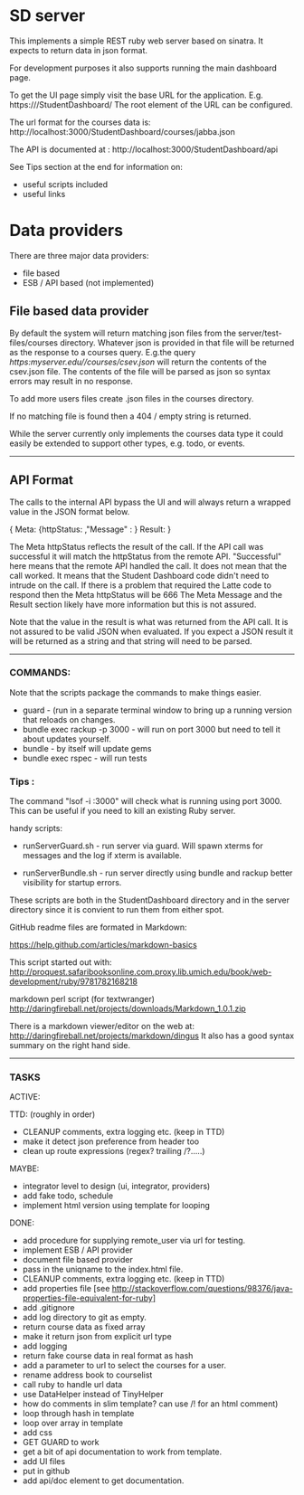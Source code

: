 # SD server
This implements a simple REST ruby web server based on sinatra.
It expects to return data in json format.

For development purposes it also supports running the main dashboard
page.

To get the UI page simply visit the base URL for 
the application.  E.g. https://<host>/StudentDashboard/
The root element of the URL can be configured.

The url format for the courses data is:
http://localhost:3000/StudentDashboard/courses/jabba.json

The API is documented at : http://localhost:3000/StudentDashboard/api

See Tips section at the end for information on:

* useful scripts included
* useful links

# Data providers
There are three major data providers:

 * file based
 * ESB / API based (not implemented)

## File based data provider

By default the system will return matching json files from the
server/test-files/courses directory.  Whatever json is provided in
that file will be returned as the response to a courses
query. E.g.the query _https:myserver.edu//courses/csev.json_
will return the contents of the csev.json file.
The contents of the file will be parsed as json so syntax errors may
result in no response.

To add more users files create <user>.json files in the courses directory.

If no matching file is found then a 404 / empty string is returned.

While the server currently only implements the courses data type it could easily be extended to
support other types, e.g. todo, or events.

----
## API Format

The calls to the internal API bypass the UI and will always return a wrapped value in the JSON format below.

{ Meta: {httpStatus: <somethingcool>,"Message" : <something cool with words>}
  Result: <result>
  }

The Meta httpStatus reflects the result of the call.  If the API call was successful it will match the httpStatus
from the remote API.  "Successful" here means that the remote API handled the call.  It does not mean that the call
worked.  It means that the Student Dashboard code didn't need to intrude on the call.
If there is a problem that required the Latte code to respond then the Meta httpStatus will be 666
The Meta Message and the Result section likely have more information but this is not assured.

Note that the value in the result is what was returned from the API call. It is not assured to be valid JSON
when evaluated. If you expect a JSON result it will be returned as a string and that string will need to be parsed.

-----

### COMMANDS:

Note that the scripts package the commands to make things easier.

* guard - (run in a separate terminal window to bring up a running version
that reloads on changes.
* bundle exec rackup -p 3000 - will run on port 3000 but need to tell it
about updates yourself.
* bundle - by itself will update gems
* bundle exec rspec - will run tests

### Tips :

The command "lsof -i :3000" will check what is running using
port 3000.  This can be useful if you need to kill an existing Ruby server.

handy scripts:

* runServerGuard.sh - run server via guard.  Will spawn xterms for
messages and the log if xterm is available.

* runServerBundle.sh - run server directly using bundle and rackup
better visibility for startup errors.

These scripts are both in the StudentDashboard directory and in the
server directory since it is convient to run them from either spot.

GitHub readme files are formated in Markdown:

https://help.github.com/articles/markdown-basics

This script started out with:
http://proquest.safaribooksonline.com.proxy.lib.umich.edu/book/web-development/ruby/9781782168218

markdown perl script (for textwranger)
http://daringfireball.net/projects/downloads/Markdown_1.0.1.zip

There is a markdown viewer/editor  on the web at:
http://daringfireball.net/projects/markdown/dingus
It also has a good syntax summary on the right hand side.


----------------------

### TASKS

ACTIVE:



TTD: (roughly in order)

- CLEANUP comments, extra logging etc. (keep in TTD)
- make it detect json preference from header too
- clean up route expressions (regex? trailing /?.....)


MAYBE:

- integrator level to design (ui, integrator, providers)
- add fake todo, schedule
- implement html version using template for looping

DONE:

- add procedure for supplying remote_user via url for testing.
- implement ESB / API provider
- document file based provider
- pass in the uniqname to the index.html file.
- CLEANUP comments, extra logging etc. (keep in TTD)
- add properties file [see http://stackoverflow.com/questions/98376/java-properties-file-equivalent-for-ruby]
- add .gitignore
- add log directory to git as empty.
- return course data as fixed array
- make it return json from explicit url type
- add logging
- return fake course data in real format as hash
- add a parameter to url to select the courses for a user.
- rename address book to courselist
- call ruby to handle url data
- use DataHelper instead of TinyHelper
- how do comments in slim template?  can use /! for an html comment)
- loop through hash in template
- loop over array in template
- add css
- GET GUARD to work
- get a bit of api documentation to work from template.
- add UI files
- put in github
- add api/doc element to get documentation.

